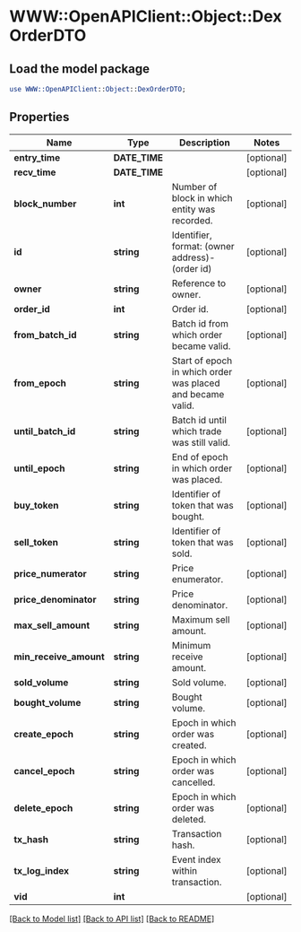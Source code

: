 # WWW::OpenAPIClient::Object::DexOrderDTO

## Load the model package
```perl
use WWW::OpenAPIClient::Object::DexOrderDTO;
```

## Properties
Name | Type | Description | Notes
------------ | ------------- | ------------- | -------------
**entry_time** | **DATE_TIME** |  | [optional] 
**recv_time** | **DATE_TIME** |  | [optional] 
**block_number** | **int** | Number of block in which entity was recorded. | [optional] 
**id** | **string** | Identifier, format: (owner address)-(order id) | [optional] 
**owner** | **string** | Reference to owner. | [optional] 
**order_id** | **int** | Order id. | [optional] 
**from_batch_id** | **string** | Batch id from which order became valid. | [optional] 
**from_epoch** | **string** | Start of epoch in which order was placed and became valid. | [optional] 
**until_batch_id** | **string** | Batch id until which trade was still valid. | [optional] 
**until_epoch** | **string** | End of epoch in which order was placed. | [optional] 
**buy_token** | **string** | Identifier of token that was bought. | [optional] 
**sell_token** | **string** | Identifier of token that was sold. | [optional] 
**price_numerator** | **string** | Price enumerator. | [optional] 
**price_denominator** | **string** | Price denominator. | [optional] 
**max_sell_amount** | **string** | Maximum sell amount. | [optional] 
**min_receive_amount** | **string** | Minimum receive amount. | [optional] 
**sold_volume** | **string** | Sold volume. | [optional] 
**bought_volume** | **string** | Bought volume. | [optional] 
**create_epoch** | **string** | Epoch in which order was created. | [optional] 
**cancel_epoch** | **string** | Epoch in which order was cancelled. | [optional] 
**delete_epoch** | **string** | Epoch in which order was deleted. | [optional] 
**tx_hash** | **string** | Transaction hash. | [optional] 
**tx_log_index** | **string** | Event index within transaction. | [optional] 
**vid** | **int** |  | [optional] 

[[Back to Model list]](../README.md#documentation-for-models) [[Back to API list]](../README.md#documentation-for-api-endpoints) [[Back to README]](../README.md)


